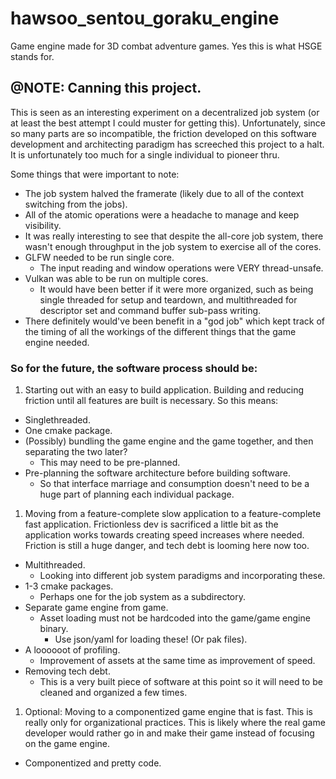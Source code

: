 # hawsoo_sentou_goraku_engine
Game engine made for 3D combat adventure games. Yes this is what HSGE stands for.


## @NOTE: Canning this project.

This is seen as an interesting experiment on a decentralized job system (or at least the best attempt I could muster for getting this). Unfortunately, since so many parts are so incompatible, the friction developed on this software development and architecting paradigm has screeched this project to a halt. It is unfortunately too much for a single individual to pioneer thru.

Some things that were important to note:
- The job system halved the framerate (likely due to all of the context switching from the jobs).
- All of the atomic operations were a headache to manage and keep visibility.
- It was really interesting to see that despite the all-core job system, there wasn't enough throughput in the job system to exercise all of the cores.
- GLFW needed to be run single core.
    - The input reading and window operations were VERY thread-unsafe.
- Vulkan was able to be run on multiple cores.
    - It would have been better if it were more organized, such as being single threaded for setup and teardown, and multithreaded for descriptor set and command buffer sub-pass writing.
- There definitely would've been benefit in a "god job" which kept track of the timing of all the workings of the different things that the game engine needed.

### So for the future, the software process should be:

1. Starting out with an easy to build application.
Building and reducing friction until all features are built is necessary. So this means:
- Singlethreaded.
- One cmake package.
- (Possibly) bundling the game engine and the game together, and then separating the two later?
    - This may need to be pre-planned.
- Pre-planning the software architecture before building software.
    - So that interface marriage and consumption doesn't need to be a huge part of planning each individual package.


1. Moving from a feature-complete slow application to a feature-complete fast application.
Frictionless dev is sacrificed a little bit as the application works towards creating speed increases where needed. Friction is still a huge danger, and tech debt is looming here now too.
- Multithreaded.
    - Looking into different job system paradigms and incorporating these.
- 1-3 cmake packages.
    - Perhaps one for the job system as a subdirectory.
- Separate game engine from game.
    - Asset loading must not be hardcoded into the game/game engine binary.
        - Use json/yaml for loading these! (Or pak files).
- A loooooot of profiling.
    - Improvement of assets at the same time as improvement of speed.
- Removing tech debt.
    - This is a very built piece of software at this point so it will need to be cleaned and organized a few times.


1. Optional: Moving to a componentized game engine that is fast.
This is really only for organizational practices. This is likely where the real game developer would rather go in and make their game instead of focusing on the game engine.
- Componentized and pretty code.
